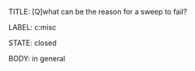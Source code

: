 TITLE:
[Q]what can be the reason for a sweep to fail?

LABEL:
c:misc

STATE:
closed

BODY:
in general

